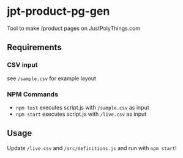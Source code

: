 # jpt-product-pg-gen

Tool to make /product pages on JustPolyThings.com

## Requirements

### CSV input

see `/sample.csv` for example layout

<!-- ### Env Vars
see `/.sample-env` for sample .env file  -->


### NPM Commands

* `npm test` executes script.js with `/sample.csv` as input
* `npm start` executes script.js with `/live.csv` as input

## Usage

Update `/live.csv` and `/src/definitions.js` and run with `npm start`!
